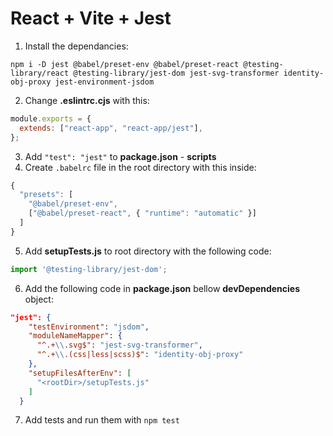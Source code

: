 # React + Vite + Jest

1. Install the dependancies:
```
npm i -D jest @babel/preset-env @babel/preset-react @testing-library/react @testing-library/jest-dom jest-svg-transformer identity-obj-proxy jest-environment-jsdom
```
2. Change **.eslintrc.cjs** with this: 
```js
module.exports = {
  extends: ["react-app", "react-app/jest"],
};
```
3. Add `"test": "jest"` to **package.json** - **scripts**
4. Create `.babelrc` file in the root directory with this inside: 
```js
{
  "presets": [
    "@babel/preset-env",
    ["@babel/preset-react", { "runtime": "automatic" }]
  ]
}
```
5. Add **setupTests.js** to root directory with the following code:
```js
import '@testing-library/jest-dom';
```
6. Add the following code in **package.json** bellow **devDependencies** object: 
```json
"jest": {
    "testEnvironment": "jsdom",
    "moduleNameMapper": {
      "^.+\\.svg$": "jest-svg-transformer",
      "^.+\\.(css|less|scss)$": "identity-obj-proxy"
    },
    "setupFilesAfterEnv": [
      "<rootDir>/setupTests.js"
    ]
  }
```
7. Add tests and run them with `npm test`
